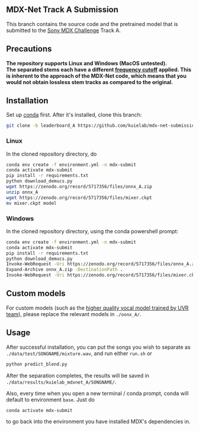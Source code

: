 ## MDX-Net Track A Submission

This branch contains the source code and the pretrained model that is submitted to the [Sony MDX Challenge](https://www.aicrowd.com/challenges/music-demixing-challenge-ismir-2021) Track A.

## Precautions

<div style="size: 2em; font-weight: bold;">
The repository supports Linux and Windows (MacOS untested). <br />
The separated stems each have a different <a href="https://ws-choi.github.io/personal/presentations/slide/2021-08-21-aicrowd#/2/1">frequency cutoff</a> applied. This is inherent to the approach of the MDX-Net code, which means that you would not obtain lossless stem tracks as compared to the original.
</div>

## Installation

Set up [conda](https://docs.conda.io/en/latest/miniconda.html) first. After it's installed, clone this branch:

```bash
git clone -b leaderboard_A https://github.com/kuielab/mdx-net-submission.git
```

### Linux

In the cloned repository directory, do

```bash
conda env create -f environment.yml -n mdx-submit
conda activate mdx-submit
pip install -r requirements.txt
python download_demucs.py
wget https://zenodo.org/record/5717356/files/onnx_A.zip
unzip onnx_A
wget https://zenodo.org/record/5717356/files/mixer.ckpt
mv mixer.ckpt model
```

### Windows

In the cloned repository directory, using the conda powershell prompt:

```bash
conda env create -f environment.yml -n mdx-submit
conda activate mdx-submit
pip install -r requirements.txt
python download_demucs.py
Invoke-WebRequest -Uri https://zenodo.org/record/5717356/files/onnx_A.zip -OutFile onnx_A.zip
Expand-Archive onnx_A.zip -DestinationPath .
Invoke-WebRequest -Uri https://zenodo.org/record/5717356/files/mixer.ckpt -OutFile ./model/mixer.ckpt
```

## Custom models

For custom models (such as the [higher quality vocal model trained by UVR team](https://github.com/Anjok07/ultimatevocalremovergui/releases/tag/MDX-Net-B)), please replace the relevant models in `./onnx_A/`.

## Usage

After successful installation, you can put the songs you wish to separate as `./data/test/SONGNAME/mixture.wav`, and run either `run.sh` or

```bash
python predict_blend.py
```

After the separation completes, the results will be saved in `./data/results/kuielab_mdxnet_A/SONGNAME/`.

Also, every time when you open a new terminal / conda prompt, conda will default to environment `base`.
Just do 

```bash
conda activate mdx-submit
```

to go back into the environment you have installed MDX's dependencies in.
